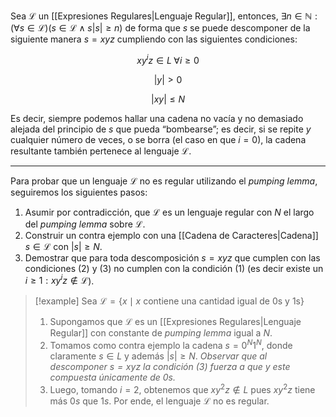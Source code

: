Sea $\mathscr{L}$ un [[Expresiones Regulares|Lenguaje Regular]], entonces, $\exists n \in \mathbb{N} : (\forall s \in \mathscr{L}) (s \in \mathscr{L} \land s |s| \geq n)$ de forma que $s$ se puede descomponer de la siguiente manera $s=xyz$ cumpliendo con las siguientes condiciones:

$$\tag{1} x y^i z \in L \; \forall i \geq 0$$

$$\tag{2} |y| \gt 0$$

$$\tag{3} |xy| \leq N$$

Es decir, siempre podemos hallar una cadena no vacía y no demasiado alejada del principio de $s$ que pueda “bombearse”; es decir, si se repite $y$ cualquier número de veces, o se borra (el caso en que $i = 0$), la cadena resultante también pertenece al lenguaje $\mathscr{L}$.

***

Para probar que un lenguaje $\mathscr{L}$ no es regular utilizando el *pumping lemma*, seguiremos los siguientes pasos:
1. Asumir por contradicción, que $\mathscr{L}$ es un lenguaje regular con $N$ el largo del *pumping lemma* sobre $\mathscr{L}$.
2. Construir un contra ejemplo con una [[Cadena de Caracteres|Cadena]] $s \in \mathscr{L}$ con $|s| \geq N$.
3. Demostrar que para toda descomposición $s=xyz$ que cumplen con las condiciones $(2)$ y $(3)$ no cumplen con la condición $(1)$ (es decir existe un $i \geq 1: xy^iz \notin \mathscr{L}$).

> [!example]
> Sea $\mathscr{L}=\{x \mid x \text{ contiene una cantidad igual de 0s y 1s}\}$
> 
> 1. Supongamos que $\mathscr{L}$ es un [[Expresiones Regulares|Lenguaje Regular]] con constante de *pumping lemma* igual a $N$.
> 2. Tomamos como contra ejemplo la cadena $s=0^N 1^N$, donde claramente $s \in L$ y además $|s| \geq N$. 
>    *Observar que al descomponer $s=xyz$ la condición $(3)$ fuerza a que $y$ este compuesta únicamente de $0s$.*
> 3. Luego, tomando $i=2$, obtenemos que $xy^2z \notin L$ pues $xy^2z$ tiene más $0s$ que $1s$. Por ende, el lenguaje $\mathscr{L}$ no es regular.
